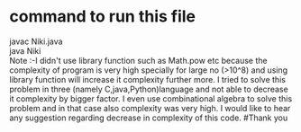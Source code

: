 # command to run this file
javac Niki.java                                                           
java Niki                                        
Note :-I didn't use library function such as Math.pow etc because the complexity of program is very high specially for large no (>10^8) and using library function will increase it complexity further more.
I tried to solve this problem in three (namely C,java,Python)language and not able to decrease it complexity by bigger factor.
I even use combinational algebra to solve this problem and in that case also complexity was very high.
I would like to hear any suggestion regarding decrease in complexity of this code.
#Thank you 

